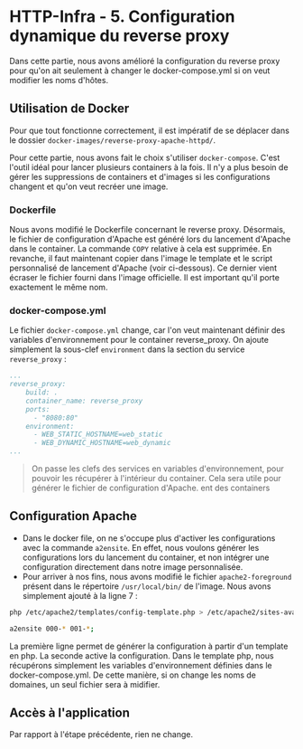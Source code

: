 # HTTP-Infra - 5. Configuration dynamique du reverse proxy
Dans cette partie, nous avons amélioré la configuration du reverse proxy pour qu'on ait seulement à changer le docker-compose.yml si on veut modifier les noms d'hôtes.

## Utilisation de Docker

Pour que tout fonctionne correctement, il est impératif de se déplacer dans le dossier `docker-images/reverse-proxy-apache-httpd/`.

Pour cette partie, nous avons fait le choix s'utiliser `docker-compose`. C'est l'outil idéal pour lancer plusieurs containers à la fois. Il n'y a plus besoin de gérer les suppressions de containers et d'images si les configurations changent et qu'on veut recréer une image.
### Dockerfile
Nous avons modifié le Dockerfile concernant le reverse proxy. Désormais, le fichier de configuration d'Apache est généré lors du lancement d'Apache dans le container. La commande `COPY` relative à cela est supprimée. En revanche, il faut maintenant copier dans l'image le template et le script personnalisé de lancement d'Apache (voir ci-dessous). Ce dernier vient écraser le fichier fourni dans l'image officielle. Il est important qu'il porte exactement le même nom.
### docker-compose.yml
Le fichier `docker-compose.yml` change, car l'on veut maintenant définir des variables d'environnement pour le container reverse_proxy. On ajoute simplement la sous-clef `environment` dans la section du service `reverse_proxy` : 



```yml
...
reverse_proxy:
    build: .
    container_name: reverse_proxy
    ports:
      - "8080:80"
    environment:
      - WEB_STATIC_HOSTNAME=web_static
      - WEB_DYNAMIC_HOSTNAME=web_dynamic
...
```
> On passe les clefs des services en variables d'environnement, pour pouvoir les récupérer à l'intérieur du container. Cela sera utile pour générer le fichier de configuration d'Apache.
ent des containers

## Configuration Apache

- Dans le docker file, on ne s'occupe plus d'activer les configurations avec la commande `a2ensite`. En effet, nous voulons générer les configurations lors du lancement du container, et non intégrer une configuration directement dans notre image personnalisée.
- Pour arriver à nos fins, nous avons modifié le fichier  `apache2-foreground` présent dans le répertoire `/usr/local/bin/` de l'image. Nous avons simplement ajouté à la ligne 7 :
```bash
php /etc/apache2/templates/config-template.php > /etc/apache2/sites-available/001-reverse-proxy.conf;

a2ensite 000-* 001-*;
```
La première ligne permet de générer la configuration à partir d'un template en php. La seconde active la configuration. Dans le template php, nous récupérons simplement les variables d'environnement définies dans le docker-compose.yml. De cette manière, si on change les noms de domaines, un seul fichier sera à midifier.
## Accès à l'application
Par rapport à l'étape précédente, rien ne change.